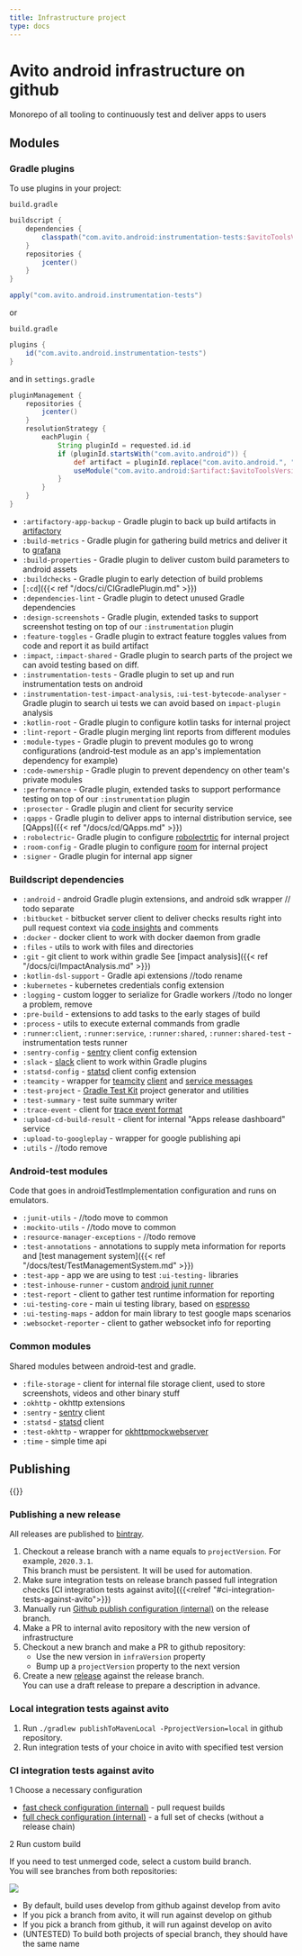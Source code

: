 ```yaml
---
title: Infrastructure project
type: docs
---
```


# Avito android infrastructure on github

Monorepo of all tooling to continuously test and deliver apps to users

## Modules

### Gradle plugins

To use plugins in your project:

`build.gradle`

```groovy
buildscript {
    dependencies {
        classpath("com.avito.android:instrumentation-tests:$avitoToolsVersion")   
    }
    repositories {
        jcenter()   
    }
}

apply("com.avito.android.instrumentation-tests")
```

or 

`build.gradle`

```groovy
plugins {
    id("com.avito.android.instrumentation-tests")
}
```

and in `settings.gradle`

```groovy
pluginManagement {
    repositories {
        jcenter()
    }
    resolutionStrategy {
        eachPlugin {
            String pluginId = requested.id.id
            if (pluginId.startsWith("com.avito.android")) {
                def artifact = pluginId.replace("com.avito.android.", "")
                useModule("com.avito.android:$artifact:$avitoToolsVersion")
            }
        }
    }
}
```

- `:artifactory-app-backup` - Gradle plugin to back up build artifacts in [artifactory](https://jfrog.com/artifactory/)
- `:build-metrics` - Gradle plugin for gathering build metrics and deliver it to [grafana](https://grafana.com/)
- `:build-properties` - Gradle plugin to deliver custom build parameters to android assets
- `:buildchecks` - Gradle plugin to early detection of build problems
- [`:cd`]({{< ref "/docs/ci/CIGradlePlugin.md" >}})
- `:dependencies-lint` - Gradle plugin to detect unused Gradle dependencies
- `:design-screenshots` - Gradle plugin, extended tasks to support screenshot testing on top of our `:instrumentation` plugin
- `:feature-toggles` - Gradle plugin to extract feature toggles values from code and report it as build artifact
- `:impact`, `:impact-shared` - Gradle plugin to search parts of the project we can avoid testing based on diff. 
- `:instrumentation-tests` - Gradle plugin to set up and run instrumentation tests on android
- `:instrumentation-test-impact-analysis`, `:ui-test-bytecode-analyser` - Gradle plugin to search ui tests we can avoid based on `impact-plugin` analysis
- `:kotlin-root` - Gradle plugin to configure kotlin tasks for internal project
- `:lint-report` - Gradle plugin merging lint reports from different modules
- `:module-types` - Gradle plugin to prevent modules go to wrong configurations (android-test module as an app's implementation dependency for example) 
- `:code-ownership` - Gradle plugin to prevent dependency on other team's private modules
- `:performance` - Gradle plugin, extended tasks to support performance testing on top of our `:instrumentation` plugin
- `:prosector` - Gradle plugin and client for security service
- `:qapps` - Gradle plugin to deliver apps to internal distribution service, see [QApps]({{< ref "/docs/cd/QApps.md" >}})
- `:robolectric`- Gradle plugin to configure [robolectrtic](http://robolectric.org/) for internal project
- `:room-config` - Gradle plugin to configure [room](https://developer.android.com/topic/libraries/architecture/room) for internal project
- `:signer` - Gradle plugin for internal app signer

### Buildscript dependencies

- `:android` - android Gradle plugin extensions, and android sdk wrapper // todo separate
- `:bitbucket` - bitbucket server client to deliver checks results right into pull request context
via [code insights](https://www.atlassian.com/blog/bitbucket/bitbucket-server-code-insights) and comments
- `:docker` - docker client to work with docker daemon from gradle
- `:files` - utils to work with files and directories
- `:git` - git client to work within gradle
See [impact analysis]({{< ref "/docs/ci/ImpactAnalysis.md" >}})
- `:kotlin-dsl-support` - Gradle api extensions //todo rename
- `:kubernetes` - kubernetes credentials config extension
- `:logging` - custom logger to serialize for Gradle workers //todo no longer a problem, remove
- `:pre-build` - extensions to add tasks to the early stages of build
- `:process` - utils to execute external commands from gradle
- `:runner:client`, `:runner:service`, `:runner:shared`, `:runner:shared-test` - instrumentation tests runner
- `:sentry-config` - [sentry](https://sentry.io/) client config extension
- `:slack` - [slack](https://slack.com/) client to work within Gradle plugins
- `:statsd-config` - [statsd](https://github.com/statsd/statsd) client config extension
- `:teamcity` - wrapper for [teamcity](https://www.jetbrains.com/ru-ru/teamcity/) [client](https://github.com/JetBrains/teamcity-rest-client)
and [service messages]((https://www.jetbrains.com/help/teamcity/build-script-interaction-with-teamcity.html#BuildScriptInteractionwithTeamCity-ServiceMessages))
- `:test-project` - [Gradle Test Kit](https://docs.gradle.org/current/userguide/test_kit.html) project generator and utilities
- `:test-summary` - test suite summary writer
- `:trace-event` - client for [trace event format](https://docs.google.com/document/d/1CvAClvFfyA5R-PhYUmn5OOQtYMH4h6I0nSsKchNAySU/preview)
- `:upload-cd-build-result` - client for internal "Apps release dashboard" service
- `:upload-to-googleplay` - wrapper for google publishing api
- `:utils` - //todo remove 

### Android-test modules

Code that goes in androidTestImplementation configuration and runs on emulators.

- `:junit-utils` - //todo move to common
- `:mockito-utils` - //todo move to common
- `:resource-manager-exceptions` - //todo remove
- `:test-annotations` - annotations to supply meta information for reports and [test management system]({{< ref "/docs/test/TestManagementSystem.md" >}})
- `:test-app` - app we are using to test `:ui-testing-` libraries
- `:test-inhouse-runner` - custom [android junit runner](https://developer.android.com/reference/android/support/test/runner/AndroidJUnitRunner.html)
- `:test-report` - client to gather test runtime information for reporting
- `:ui-testing-core` - main ui testing library, based on [espresso](https://developer.android.com/training/testing/espresso)
- `:ui-testing-maps` - addon for main library to test google maps scenarios
- `:websocket-reporter` - client to gather websocket info for reporting

### Common modules

Shared modules between android-test and gradle.

- `:file-storage` - client for internal file storage client, used to store screenshots, videos and other binary stuff
- `:okhttp` - okhttp extensions
- `:sentry` - [sentry]((https://sentry.io/)) client
- `:statsd` - [statsd]((https://github.com/statsd/statsd)) client
- `:test-okhttp` - wrapper for [okhttpmockwebserver](https://github.com/square/okhttp/tree/master/mockwebserver)
- `:time` - simple time api 

## Publishing

{{<avito section>}}

### Publishing a new release

All releases are published to [bintray](https://bintray.com/avito-tech/maven/avito-android).

1. Checkout a release branch with a name equals to `projectVersion`. For example, `2020.3.1`.\
This branch must be persistent. It will be used for automation.
1. Make sure integration tests on release branch passed full integration checks [CI integration tests against avito]({{<relref "#ci-integration-tests-against-avito">}})
1. Manually run [Github publish configuration (internal)](http://links.k.avito.ru/releaseAvitoTools) on the release branch.
1. Make a PR to internal avito repository with the new version of infrastructure
1. Checkout a new branch and make a PR to github repository:
    - Use the new version in `infraVersion` property
    - Bump up a `projectVersion` property to the next version
1. Create a new [release](https://help.github.com/en/github/administering-a-repository/managing-releases-in-a-repository) against the release branch.\
You can use a draft release to prepare a description in advance.

### Local integration tests against avito

1. Run `./gradlew publishToMavenLocal -PprojectVersion=local` in github repository.
1. Run integration tests of your choice in avito with specified test version

### CI integration tests against avito

1 Choose a necessary configuration

- [fast check configuration (internal)](http://links.k.avito.ru/fastCheck) - pull request builds
- [full check configuration (internal)](http://links.k.avito.ru/fullCheck) - a full set of checks (without a release chain)

2 Run custom build

If you need to test unmerged code, select a custom build branch.\
You will see branches from both repositories:

![](https://user-images.githubusercontent.com/1104540/75977180-e5dd4d80-5eec-11ea-80d3-2f9abd7efd36.png)
 
- By default, build uses develop from github against develop from avito
- If you pick a branch from avito, it will run against develop on github
- If you pick a branch from github, it will run against develop on avito
- (UNTESTED) To build both projects of special branch, they should have the same name
